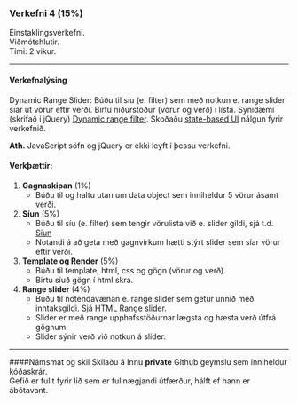 ### Verkefni 4 (15%)

Einstaklingsverkefni. <br>
Viðmótshlutir. <br>
Tími: 2 vikur. 

---

#### Verkefnalýsing

Dynamic Range Slider: Búðu til síu (e. filter) sem með notkun e. range slider síar út vörur eftir verði. Birtu niðurstöður (vörur og verð) í lista. Sýnidæmi (skrifað í jQuery) [Dynamic range filter](http://javascriptbook.com/code/c12/dynamic-filter.html). Skoðaðu [state-based UI](https://github.com/GunnarThorunnarson/FORR3JS05DU/wiki/State-based-UI) nálgun fyrir verkefnið.

**Ath.** JavaScript söfn og jQuery er ekki leyft í þessu verkefni.

#### Verkþættir:

1. **Gagnaskipan** (1%)
   - Búðu til og haltu utan um data object sem inniheldur 5 vörur ásamt verði. 
1. **Síun** (5%)
   - Búðu til síu (e. filter) sem tengir vörulista við e. slider gildi, sjá t.d. [Síun](https://github.com/GunnarThorunnarson/FORR3JS05DU/wiki/S%C3%ADun)
   - Notandi á að geta með gagnvirkum hætti stýrt slider sem síar vörur eftir verði.  
1. **Template og Render** (5%)
   - Búðu til template, html, css og gögn (vörur og verð). 
   - Birtu síuð gögn í html skrá.
1. **Range slider** (4%)
   - Búðu til notendavænan e. range slider sem getur unnið með inntaksgildi. Sjá [HTML Range slider](https://developer.mozilla.org/en-US/docs/Web/HTML/Element/input/range).
   - Slider er með range upphafsstöðurnar lægsta og hæsta verð útfrá gögnum.
   - Slider sýnir verð við notkun á slider.

---

####Námsmat og skil
Skilaðu á Innu **private** Github geymslu sem inniheldur kóðaskrár. <br>
Gefið er fullt fyrir lið sem er fullnægjandi útfærður, hálft ef hann er ábótavant. 
